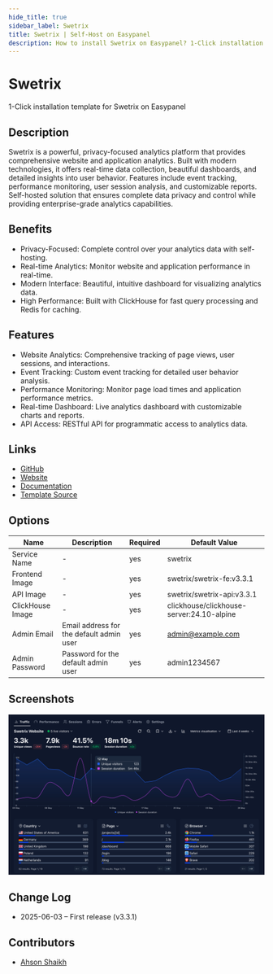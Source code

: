 ```yaml
---
hide_title: true
sidebar_label: Swetrix
title: Swetrix | Self-Host on Easypanel
description: How to install Swetrix on Easypanel? 1-Click installation template for Swetrix on Easypanel
---
```


<!-- generated -->

# Swetrix

1-Click installation template for Swetrix on Easypanel

## Description

Swetrix is a powerful, privacy-focused analytics platform that provides comprehensive website and application analytics. Built with modern technologies, it offers real-time data collection, beautiful dashboards, and detailed insights into user behavior. Features include event tracking, performance monitoring, user session analysis, and customizable reports. Self-hosted solution that ensures complete data privacy and control while providing enterprise-grade analytics capabilities.

## Benefits

- Privacy-Focused: Complete control over your analytics data with self-hosting.
- Real-time Analytics: Monitor website and application performance in real-time.
- Modern Interface: Beautiful, intuitive dashboard for visualizing analytics data.
- High Performance: Built with ClickHouse for fast query processing and Redis for caching.

## Features

- Website Analytics: Comprehensive tracking of page views, user sessions, and interactions.
- Event Tracking: Custom event tracking for detailed user behavior analysis.
- Performance Monitoring: Monitor page load times and application performance metrics.
- Real-time Dashboard: Live analytics dashboard with customizable charts and reports.
- API Access: RESTful API for programmatic access to analytics data.

## Links

- [GitHub](https://github.com/Swetrix/swetrix)
- [Website](https://swetrix.com)
- [Documentation](https://docs.swetrix.com)
- [Template Source](https://github.com/easypanel-io/templates/tree/main/templates/swetrix)

## Options

Name | Description | Required | Default Value
-|-|-|-
Service Name | - | yes | swetrix
Frontend Image | - | yes | swetrix/swetrix-fe:v3.3.1
API Image | - | yes | swetrix/swetrix-api:v3.3.1
ClickHouse Image | - | yes | clickhouse/clickhouse-server:24.10-alpine
Admin Email | Email address for the default admin user | yes | admin@example.com
Admin Password | Password for the default admin user | yes | admin1234567

## Screenshots

![Swetrix Screenshot](./assets/screenshot.png)

## Change Log

- 2025-06-03 – First release (v3.3.1)

## Contributors

- [Ahson Shaikh](https://github.com/Ahson-Shaikh)
